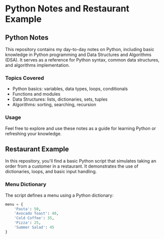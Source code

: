 # Python Notes and Restaurant Example

## Python Notes
This repository contains my day-to-day notes on Python, including basic knowledge in Python programming and Data Structures and Algorithms (DSA). It serves as a reference for Python syntax, common data structures, and algorithms implementation.

### Topics Covered
- Python basics: variables, data types, loops, conditionals
- Functions and modules
- Data Structures: lists, dictionaries, sets, tuples
- Algorithms: sorting, searching, recursion

### Usage
Feel free to explore and use these notes as a guide for learning Python or refreshing your knowledge.

## Restaurant Example
In this repository, you'll find a basic Python script that simulates taking an order from a customer in a restaurant. It demonstrates the use of dictionaries, loops, and basic input handling.

### Menu Dictionary
The script defines a menu using a Python dictionary:

```python
menu = {
    'Pasta': 50,
    'Avocado Toast': 40,
    'Cold Coffee': 35,
    'Pizza': 25,
    'Summer Salad': 45
}
